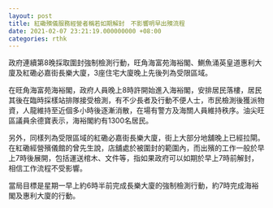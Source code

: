 ```yaml
---
layout: post
title: 紅磡殯儀服務經營者稱若如期解封　不影響明早出殯流程
date: 2021-02-07 23:21:19.000000000 +08:00
categories: rthk
---
```


政府連續第8晚採取圍封強制檢測行動，旺角海富苑海裕閣、鰂魚涌英皇道惠利大廈及紅磡必嘉街長樂大廈，3座住宅大廈晚上先後列為受限區域。

在旺角海富苑海裕閣，政府人員晚上8時許開始進入海裕閣，安排居民落樓，居民其後在臨時採樣站排隊接受檢測，有不少長者及行動不便人士，市民檢測後獲派物資，人龍維持至近個多小時後逐漸消散，在場有警方及海關人員維持秩序。油尖旺區議員余德寶表示，海裕閣約有1300名居民。

另外，同樣列為受限區域的紅磡必嘉街長樂大廈，街上大部分地舖晚上已經拉閘。在紅磡經營殯儀館的曾先生說，店舖處於被圍封的範圍內，而出殯的工作一般於早上7時後展開，包括運送棺木、文件等，指如果政府可以如期於早上7時前解封，相信工作流程不受影響。

當局目標是星期一早上約6時半前完成長樂大廈的強制檢測行動，約7時完成海裕閣及惠利大廈的行動。
